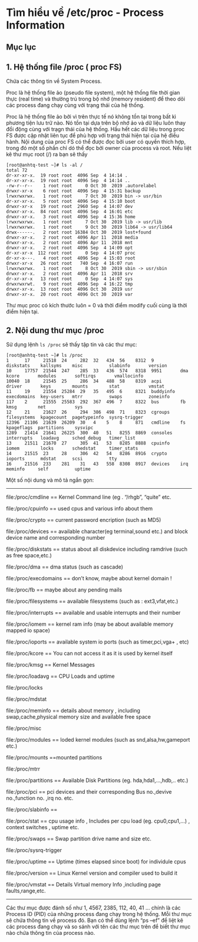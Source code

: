 # Tìm hiểu về /etc/proc - Process Information

## Mục lục

## 1. Hệ thống file /proc ( proc FS)

Chứa các thông tin về System Process.

Proc là hệ thống file ảo (pseudo file system), một hệ thống file thời gian thực (real time) và thường trú trong bộ nhớ (memory resident) để theo dõi các process đang chạy cùng với trạng thái của hệ thống.

Proc là hệ thống file ảo bởi vì trên thực tế nó không tồn tại trong bất kì phương tiện lưu trữ nào. Nó tồn tại dựa trên bộ nhớ ảo và dữ liệu luôn thay đổi động cùng với trạgn thái của hệ thống. Hầu hết các dữ liệu trong proc FS được cập nhật liên tục để phù hợp với trạng thái hiện tại của hệ điều hành. Nội dung của proc FS có thể được đọc bởi user có quyền thích hợp, trong đó một số phần chỉ dó thể đọc bởi owner của process và root. Nếu liệt kê thư mục root (/) ra bạn sẽ thấy

```
[root@anhtq-test ~]# ls -al /
total 72
dr-xr-xr-x.  19 root root  4096 Sep  4 14:14 .
dr-xr-xr-x.  19 root root  4096 Sep  4 14:14 ..
-rw-r--r--    1 root root     0 Oct 30  2019 .autorelabel
drwxr-xr-x    6 root root  4096 Sep  4 15:31 backup
lrwxrwxrwx.   1 root root     7 Oct 30  2019 bin -> usr/bin
dr-xr-xr-x.   5 root root  4096 Sep  4 15:10 boot
drwxr-xr-x   19 root root  2960 Sep  4 14:07 dev
drwxr-xr-x.  84 root root  4096 Sep  4 16:01 etc
drwxr-xr-x.   3 root root  4096 Sep  4 15:36 home
lrwxrwxrwx.   1 root root     7 Oct 30  2019 lib -> usr/lib
lrwxrwxrwx.   1 root root     9 Oct 30  2019 lib64 -> usr/lib64
drwx------.   2 root root 16384 Oct 30  2019 lost+found
drwxr-xr-x.   2 root root  4096 Apr 11  2018 media
drwxr-xr-x.   2 root root  4096 Apr 11  2018 mnt
drwxr-xr-x.   2 root root  4096 Sep  4 14:09 opt
dr-xr-xr-x  112 root root     0 Sep  4 14:07 proc
dr-xr-x---.   4 root root  4096 Sep  4 15:03 root
drwxr-xr-x   26 root root   740 Sep  4 16:07 run
lrwxrwxrwx.   1 root root     8 Oct 30  2019 sbin -> usr/sbin
drwxr-xr-x.   2 root root  4096 Apr 11  2018 srv
dr-xr-xr-x   13 root root     0 Sep  4 14:07 sys
drwxrwxrwt.   9 root root  4096 Sep  4 16:22 tmp
drwxr-xr-x.  13 root root  4096 Oct 30  2019 usr
drwxr-xr-x.  20 root root  4096 Oct 30  2019 var
```

Thư mục proc có kích thước luôn = 0 và thời điểm modify cuối cùng là thời điểm hiện tại.

## 2. Nội dung thư mục /proc

Sử dụng lệnh `ls /proc` sẽ thấy tập tin và các thư mục:

```
[root@anhtq-test ~]# ls /proc
1      17     21518  24     282  32   434  56    8312  9          diskstats    kallsyms    misc          slabinfo       version
10     17757  21544  247    285  33   436  574   8318  9951       dma          kcore       modules       softirqs       vmallocinfo
10040  18     21545  25     286  34   488  58    8319  acpi       driver       keys        mounts        stat           vmstat
11     19     21554  25284  29   35   495  6     8321  buddyinfo  execdomains  key-users   mtrr          swaps          zoneinfo
117    2      21555  25583  292  367  496  7     8322  bus        fb           kmsg        net           sys
12     21     21627  26     294  386  498  71    8323  cgroups    filesystems  kpagecount  pagetypeinfo  sysrq-trigger
12396  21106  21639  26209  30   4    5    8     871   cmdline    fs           kpageflags  partitions    sysvipc
1289   21414  21641  26225  300  40   51   8255  8869  consoles   interrupts   loadavg     sched_debug   timer_list
13     21511  21670  27     305  41   53   8285  8888  cpuinfo    iomem        locks       schedstat     timer_stats
14     21515  23     28     306  42   54   8286  8916  crypto     ioports      mdstat      scsi          tty
16     21516  233    281    31   43   558  8308  8917  devices    irq          meminfo     self          uptime
```

Một số nội dung và mô tả ngắn gọn:

-------------------------------------------------

file:/proc/cmdline == Kernel Command line (eg . “/rhgb”, “quite” etc.

file:/proc/cpuinfo == used cpus and various info about them

file:/proc/crypto == current password encription (such as MD5)

file:/proc/devices == available character(eg terminal,sound etc.) and block device name and corresponding number

file:/proc/diskstats == status about all diskdevice including ramdrive (such as free space,etc.)

file:/proc/dma == dma status (such as cascade)

file:/proc/execdomains == don’t know, maybe about kernel domain !

file:/proc/fb == maybe about any pending mails

file:/proc/filesystems == available filesystems (such as : ext3,vfat,etc.)

file:/proc/interrupts == available and usable interrupts and their number

file:/proc/iomem == kernel ram info (may be about available memory mapped io space)

file:/proc/ioports == available system io ports (such as timer,pci,vga+ , etc)

file:/proc/kcore == You can not access it as it is used by kernel itself

file:/proc/kmsg == Kernel Messages

file:/proc/loadavg == CPU Loads and uptime

file:/proc/locks

file:/proc/mdstat

file:/proc/meminfo == details about memory , including swap,cache,physical memory size and available free space

file:/proc/misc

file:/proc/modules == loded kernel modules (such as snd,alsa,hw,gameport etc.)

file:/proc/mounts ==mounted partitions

file:/proc/mtrr

file:/proc/partitions == Available Disk Partitions (eg. hda,hda1,…,hdb,.. etc.)

file:/proc/pci == pci devices and their corresponding Bus no.,devive no.,function no. ,irq no. etc.

file:/proc/slabinfo ==

file:/proc/stat == cpu usage info , Includes per cpu load (eg. cpu0,cpu1,…) , context switches , uptime etc.

file:/proc/swaps == Swap partition drive name and size etc.

file:/proc/sysrq-trigger

file:/proc/uptime == Uptime (times elapsed since boot) for individule cpus

file:/proc/version == Linux Kernel version and compiler used to build it

file:/proc/vmstat == Details Virtual memory Info ,including page faults,range,etc.

-------------------------------------------------

Các thư mục được đánh số như 1, 4567, 2385, 112, 40, 41 … chính là các Process ID (PID) của những process đang chạy trong hệ thống. Mỗi thư mục sẽ chứa thông tin về process đó. Bạn có thể dùng lệnh “ps –ef” để liệt kê các process đang chạy và so sánh với tên các thư mục trên để biết thư mục nào chứa thông tin của process nào.